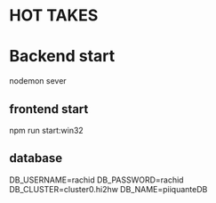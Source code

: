 # HOT TAKES

# Backend start

nodemon sever

## frontend start

npm run start:win32

## database
DB_USERNAME=rachid
DB_PASSWORD=rachid
DB_CLUSTER=cluster0.hi2hw
DB_NAME=piiquanteDB
